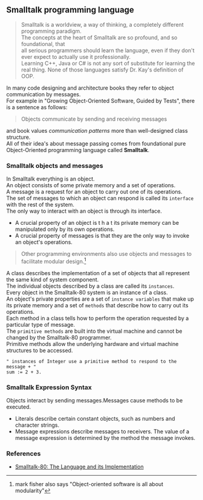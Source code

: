 ## Smalltalk programming language
> Smalltalk is a worldview, a way of thinking, a completely different programming paradigm.   
> The concepts at the heart of Smalltalk are so profound, and so foundational, that    
> all serious programmers should learn the language, even if they don't ever expect to actually use it professionally.     
> Learning C++, Java or C# is not any sort of substitute for learning the real thing. None of those languages satisfy Dr. Kay's definition of OOP.

In many code designing and architecture books they refer to object communication by messages.   
For example in "Growing Object-Oriented Software, Guided by Tests", there is a sentence as follows:
> Objects communicate by sending and receiving messages

and book values *communication patterns* more than well-designed class structure.   
All of their idea's about message passing comes from foundational pure Object-Oriented programming language called **Smalltalk**.

### Smalltalk objects and messages
In Smalltalk everything is an object.   
An object consists of some private memory and a set of operations.    
A message is a request for an object to carry out one of its operations.    
The set of messages to which an object can respond is called its `interface` with the rest of the system.   
The only way to interact with an object is through its interface.    
- A crucial property of an object is t h a t its private memory can be manipulated only by its own operations.   
- A crucial property of messages is that they are the only way to invoke an object's operations.   
> Other programming environments also use objects and messages to facilitate modular design.[^1]

A class describes the implementation of a set of objects that all represent the same kind of system component.        
The individual objects described by a class are called its `instances`.    
Every object in the Smalltalk-80 system is an instance of a class.        
An object's private properties are a set of `instance variables` that make up its private memory and a set of `methods` that describe how to carry out its operations.   
Each method in a class tells how to perform the operation requested by a particular type of message.    
The `primitive methods` are built into the virtual machine and cannot be changed by the Smalltalk-80 programmer.    
Primitive methods allow the underlying hardware and virtual machine structures to be accessed.    
```smalltalk
" instances of Integer use a primitive method to respond to the message + "
sum := 2 + 3.
```
### Smalltalk Expression Syntax
Objects interact by sending messages.Messages cause methods to be executed.      
- Literals describe certain constant objects, such as numbers and character strings.
- Message expressions describe messages to receivers. The value of a
  message expression is determined by the method the message invokes.
### References
- [Smalltalk-80: The Language and its Implementation](https://dl.acm.org/doi/book/10.5555/273)

[^1]: mark fisher also says "Object-oriented software is all about modularity"